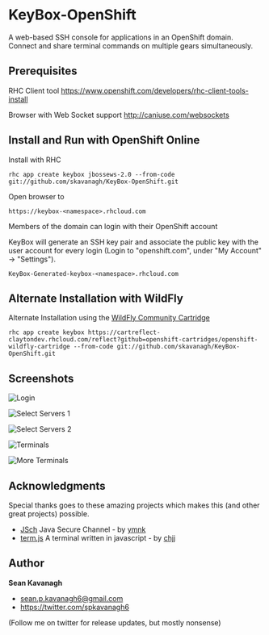 KeyBox-OpenShift
======
A web-based SSH console for applications in an OpenShift domain. Connect and share terminal commands on multiple gears simultaneously.

Prerequisites
-------------
RHC Client tool
https://www.openshift.com/developers/rhc-client-tools-install

Browser with Web Socket support
http://caniuse.com/websockets


Install and Run with OpenShift Online
------
Install with RHC

    rhc app create keybox jbossews-2.0 --from-code git://github.com/skavanagh/KeyBox-OpenShift.git

Open browser to

    https://keybox-<namespace>.rhcloud.com

Members of the domain can login with their OpenShift account

KeyBox will generate an SSH key pair and associate the public key with the user account for every login  (Login to "openshift.com", under "My Account" -> "Settings").

    KeyBox-Generated-keybox-<namespace>.rhcloud.com


Alternate Installation with WildFly
------
Alternate Installation using the [WildFly Community Cartridge](https://github.com/openshift-cartridges/openshift-wildfly-cartridge)

    rhc app create keybox https://cartreflect-claytondev.rhcloud.com/reflect?github=openshift-cartridges/openshift-wildfly-cartridge --from-code git://github.com/skavanagh/KeyBox-OpenShift.git


Screenshots
-----------

![Login](http://sshkeybox.com/img/screenshots/openshift/login.png)

![Select Servers 1](http://sshkeybox.com/img/screenshots/openshift/server_list1.png)

![Select Servers 2](http://sshkeybox.com/img/screenshots/openshift/server_list2.png)

![Terminals](http://sshkeybox.com/img/screenshots/openshift/terms1.png)

![More Terminals](http://sshkeybox.com/img/screenshots/openshift/terms2.png)


Acknowledgments
------
Special thanks goes to these amazing projects which makes this (and other great projects) possible.

+ [JSch](http://www.jcraft.com/jsch) Java Secure Channel - by [ymnk](https://github.com/ymnk)
+ [term.js](https://github.com/chjj/term.js) A terminal written in javascript - by [chjj](https://github.com/chjj)


Author
------
**Sean Kavanagh**

+ sean.p.kavanagh6@gmail.com
+ https://twitter.com/spkavanagh6

(Follow me on twitter for release updates, but mostly nonsense)


